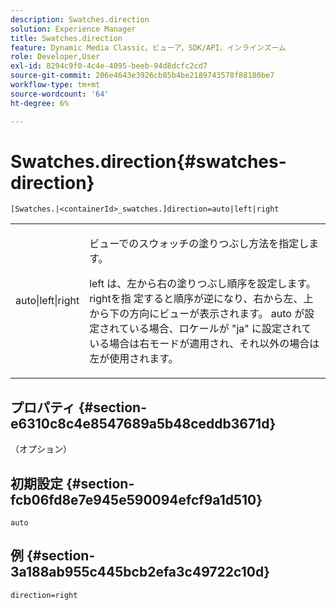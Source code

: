 ```yaml
---
description: Swatches.direction
solution: Experience Manager
title: Swatches.direction
feature: Dynamic Media Classic，ビューア，SDK/API，インラインズーム
role: Developer,User
exl-id: 8294c9f0-4c4e-4095-beeb-94d8dcfc2cd7
source-git-commit: 206e4643e3926cb85b4be2189743578f88180be7
workflow-type: tm+mt
source-wordcount: '64'
ht-degree: 6%

---
```


# Swatches.direction{#swatches-direction}

`[Swatches.|<containerId>_swatches.]direction=auto|left|right`

<table id="table_8DA8AC17A6FB4EC09DC9384B812D841C"> 
 <tbody> 
  <tr> 
   <td colname="col1"> <p> <span class="codeph"> auto|left|right  </span> </p> </td> 
   <td colname="col2"> <p> ビューでのスウォッチの塗りつぶし方法を指定します。 </p> <p> <span class="codeph"> left </span> は、左から右の塗りつぶし順序を設定します。 <span class="codeph"> rightを指 </span> 定すると順序が逆になり、右から左、上から下の方向にビューが表示されます。<span class="codeph"> auto </span>が設定されている場合、ロケールが<span class="codeph"> "ja" </span>に設定されている場合は右モードが適用され、それ以外の場合は左が使用されます。 </p> </td> 
  </tr> 
 </tbody> 
</table>

## プロパティ {#section-e6310c8c4e8547689a5b48ceddb3671d}

（オプション）

## 初期設定 {#section-fcb06fd8e7e945e590094efcf9a1d510}

`auto`

## 例 {#section-3a188ab955c445bcb2efa3c49722c10d}

`direction=right`
